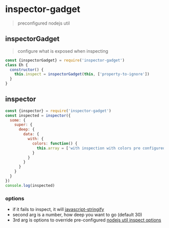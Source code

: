 # inspector-gadget
> preconfigured nodejs util

## inspectorGadget
> configure what is exposed when inspecting

```js
const {inspectorGadget} = require('inspector-gadget')
class Eh {
  constructor() {
    this.inspect = inspectorGadget(this, ['property-to-ignore'])
  }
}
```

## inspector
```js
const {inspector} = require('inspector-gadget')
const inspected = inspector({
  some: {
    super: {
      deep: {
        data: {
          with: {
            colors: function() {
              this.array = ['with inspection with colors pre configured']
            }
          }
        }
      }
    }
  }
})
console.log(inspected)
```

### options
- if it fails to inspect, it will [javascript-stringify](https://www.npmjs.com/package/javascript-stringify)
- second arg is a number, how deep you want to go (default 30)
- 3rd arg is options to override pre-configured [nodejs util inspect options](https://nodejs.org/api/util.html#util_util_inspect_object_options)
